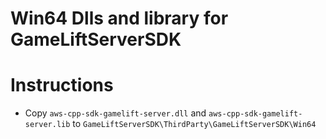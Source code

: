 # Win64 Dlls and library for GameLiftServerSDK


# Instructions

  - Copy `aws-cpp-sdk-gamelift-server.dll` and `aws-cpp-sdk-gamelift-server.lib` to ``GameLiftServerSDK\ThirdParty\GameLiftServerSDK\Win64``


